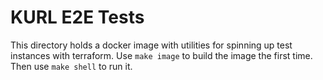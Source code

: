 KURL E2E Tests
=============

This directory holds a docker image with utilities for spinning up test instances with terraform.
Use `make image` to build the image the first time.
Then use `make shell` to run it.
